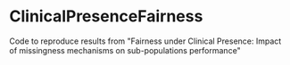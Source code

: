 # ClinicalPresenceFairness
Code to reproduce results from "Fairness under Clinical Presence: Impact of missingness mechanisms on sub-populations performance"
